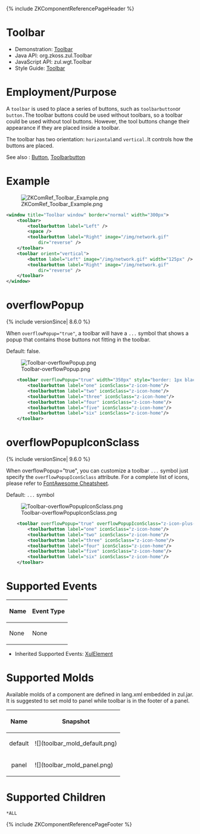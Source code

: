 {% include ZKComponentReferencePageHeader %}

# Toolbar

- Demonstration: [Toolbar](http://www.zkoss.org/zkdemo/menu/toolbar)
- Java API: <javadoc>org.zkoss.zul.Toolbar</javadoc>
- JavaScript API: <javadoc directory="jsdoc">zul.wgt.Toolbar</javadoc>
- Style Guide: [
  Toolbar](ZK_Style_Guide/XUL_Component_Specification/Toolbar)

# Employment/Purpose

A `toolbar` is used to place a series of buttons, such as
`toolbarbutton`or `button.`The toolbar buttons could be used without
toolbars, so a toolbar could be used without tool buttons. However, the
tool buttons change their appearance if they are placed inside a
toolbar.

The toolbar has two orientation: `horizontal`and `vertical.`It controls
how the buttons are placed.

See also : [
Button](ZK_Component_Reference/Essential_Components/Button),
[
Toolbarbutton](ZK_Component_Reference/Essential_Components/Toolbarbutton)

# Example

<figure>
<img src="ZKComRef_Toolbar_Example.png"
title="ZKComRef_Toolbar_Example.png" />
<figcaption>ZKComRef_Toolbar_Example.png</figcaption>
</figure>

``` xml
<window title="Toolbar window" border="normal" width="300px">
    <toolbar>
        <toolbarbutton label="Left" />
        <space />
        <toolbarbutton label="Right" image="/img/network.gif"
            dir="reverse" />
    </toolbar>
    <toolbar orient="vertical">
        <button label="Left" image="/img/network.gif" width="125px" />
        <toolbarbutton label="Right" image="/img/network.gif"
            dir="reverse" />
    </toolbar>
</window>
```

# overflowPopup

{% include versionSince\| 8.6.0 %}

When `overflowPopup="true"`, a toolbar will have a `...` symbol that
shows a popup that contains those buttons not fitting in the toolbar.

Default: false.

<figure>
<img src="Toolbar-overflowPopup.png"
title="Toolbar-overflowPopup.png" />
<figcaption>Toolbar-overflowPopup.png</figcaption>
</figure>

``` xml
    <toolbar overflowPopup="true" width="350px" style="border: 1px black solid;">
        <toolbarbutton label="one" iconSclass="z-icon-home"/>
        <toolbarbutton label="two" iconSclass="z-icon-home"/>
        <toolbarbutton label="three" iconSclass="z-icon-home"/>
        <toolbarbutton label="four" iconSclass="z-icon-home"/>
        <toolbarbutton label="five" iconSclass="z-icon-home"/>
        <toolbarbutton label="six" iconSclass="z-icon-home"/>
    </toolbar>
```

# overflowPopupIconSclass

{% include versionSince\| 9.6.0 %}

When overflowPopup="true", you can customize a toolbar `...` symbol just
specify the `overflowPopupIconSclass` attribute. For a complete list of
icons, please refer to [FontAwesome
Cheatsheet](http://fontawesome.io/cheatsheet/).

Default: `...` symbol

<figure>
<img src="Toolbar-overflowPopupIconSclass.png"
title="Toolbar-overflowPopupIconSclass.png" />
<figcaption>Toolbar-overflowPopupIconSclass.png</figcaption>
</figure>

``` xml
    <toolbar overflowPopup="true" overflowPopupIconSclass="z-icon-plus-square" width="350px" style="border: 1px black solid;">
        <toolbarbutton label="one" iconSclass="z-icon-home"/>
        <toolbarbutton label="two" iconSclass="z-icon-home"/>
        <toolbarbutton label="three" iconSclass="z-icon-home"/>
        <toolbarbutton label="four" iconSclass="z-icon-home"/>
        <toolbarbutton label="five" iconSclass="z-icon-home"/>
        <toolbarbutton label="six" iconSclass="z-icon-home"/>
    </toolbar>
```

# Supported Events

<table>
<thead>
<tr class="header">
<th><center>
<p>Name</p>
</center></th>
<th><center>
<p>Event Type</p>
</center></th>
</tr>
</thead>
<tbody>
<tr class="odd">
<td><p>None</p></td>
<td><p>None</p></td>
</tr>
</tbody>
</table>

- Inherited Supported Events: [
  XulElement](ZK_Component_Reference/Base_Components/XulElement#Supported_Events)

# Supported Molds

Available molds of a component are defined in lang.xml embedded in
zul.jar. It is suggested to set mold to panel while toolbar is in the
footer of a panel.

<table>
<thead>
<tr class="header">
<th><center>
<p>Name</p>
</center></th>
<th><center>
<p>Snapshot</p>
</center></th>
</tr>
</thead>
<tbody>
<tr class="odd">
<td><center>
<p>default</p>
</center></td>
<td>![](toolbar_mold_default.png)</td>
</tr>
<tr class="even">
<td><center>
<p>panel</p>
</center></td>
<td>![](toolbar_mold_panel.png)</td>
</tr>
</tbody>
</table>

# Supported Children

`*ALL`

{% include ZKComponentReferencePageFooter %}
